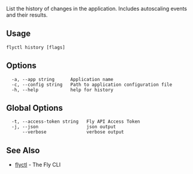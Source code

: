 List the history of changes in the application. Includes autoscaling
events and their results.


## Usage
~~~
flyctl history [flags]
~~~

## Options

~~~
  -a, --app string      Application name
  -c, --config string   Path to application configuration file
  -h, --help            help for history
~~~

## Global Options

~~~
  -t, --access-token string   Fly API Access Token
  -j, --json                  json output
      --verbose               verbose output
~~~

## See Also

* [flyctl](/docs/flyctl/help/)	 - The Fly CLI

